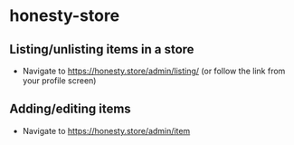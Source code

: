 # honesty-store

## Listing/unlisting items in a store

- Navigate to https://honesty.store/admin/listing/<storeCode> (or follow the link from your profile screen)

## Adding/editing items

- Navigate to https://honesty.store/admin/item
